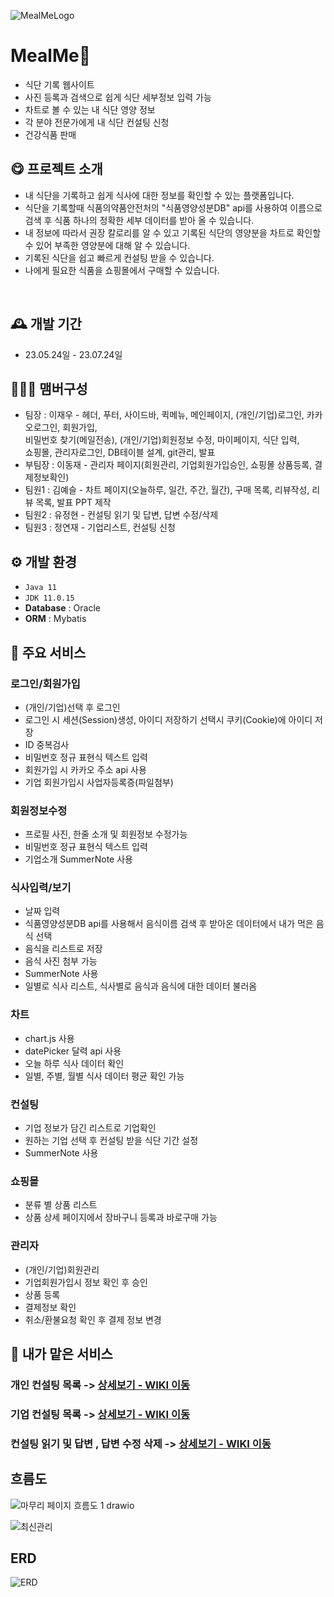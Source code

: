 

![MealMeLogo](https://github.com/higggu/mealme/assets/126428422/b333ceb9-0ecb-46dc-86d1-d9cac0529288)

# MealMe🍖
- 식단 기록 웹사이트
- 사진 등록과 검색으로 쉽게 식단 세부정보 입력 가능
- 차트로 볼 수 있는 내 식단 영양 정보
- 각 분야 전문가에게 내 식단 컨설팅 신청
- 건강식품 판매


## 😋 프로젝트 소개
- 내 식단을 기록하고 쉽게 식사에 대한 정보를 확인할 수 있는 플랫폼입니다.
- 식단을 기록할때 식품의약품안전처의 "식품영양성분DB" api를 사용하여 이름으로 검색 후 식품 하나의 정확한 세부 데이터를 받아 올 수 있습니다.
- 내 정보에 따라서 권장 칼로리를 알 수 있고 기록된 식단의 영양분을 차트로 확인할 수 있어 부족한 영양분에 대해 알 수 있습니다.
- 기록된 식단을 쉽고 빠르게 컨설팅 받을 수 있습니다.
- 나에게 필요한 식품을 쇼핑몰에서 구매할 수 있습니다.
<br>


## 🕰️ 개발 기간
* 23.05.24일 - 23.07.24일


## 🧑‍🤝‍🧑 맴버구성
 - 팀장   : 이재우 - 헤더, 푸터, 사이드바, 퀵메뉴, 메인페이지, (개인/기업)로그인, 카카오로그인, 회원가입,
            <br>비밀번호 찾기(메일전송), (개인/기업)회원정보 수정, 마이페이지, 식단 입력,
            <br>쇼핑몰, 관리자로그인, DB테이블 설계, git관리, 발표 
 - 부팀장 : 이동재 - 관리자 페이지(회원관리, 기업회원가입승인, 쇼핑몰 상품등록, 결제정보확인)
 - 팀원1  : 김예슬 - 차트 페이지(오늘하루, 일간, 주간, 월간), 구매 목록, 리뷰작성, 리뷰 목록, 발표 PPT 제작
 - 팀원2  : 유정현 - 컨설팅 읽기 및 답변, 답변 수정/삭제
 - 팀원3  : 정연재 - 기업리스트, 컨설팅 신청


## ⚙️ 개발 환경
- `Java 11`
- `JDK 11.0.15`
- **Database** : Oracle
- **ORM** : Mybatis



## 📌 주요 서비스
### 로그인/회원가입
- (개인/기업)선택 후 로그인
- 로그인 시 세션(Session)생성, 아이디 저장하기 선택시 쿠키(Cookie)에 아이디 저장
- ID 중복검사
- 비밀번호 정규 표현식 텍스트 입력
- 회원가입 시 카카오 주소 api 사용
- 기업 회원가입시 사업자등록증(파일첨부)

### 회원정보수정
- 프로필 사진, 한줄 소개 및 회원정보 수정가능
- 비밀번호 정규 표현식 텍스트 입력
- 기업소개 SummerNote 사용


### 식사입력/보기
- 날짜 입력
- 식품영양성분DB api를 사용해서 음식이름 검색 후 받아온 데이터에서 내가 먹은 음식 선택
- 음식을 리스트로 저장
- 음식 사진 첨부 가능
- SummerNote 사용
- 일별로 식사 리스트, 식사별로 음식과 음식에 대한 데이터 불러옴

### 차트
- chart.js 사용
- datePicker 달력 api 사용
- 오늘 하루 식사 데이터 확인
- 일별, 주별, 월별 식사 데이터 평균 확인 가능


### 컨설팅
- 기업 정보가 담긴 리스트로 기업확인
- 원하는 기업 선택 후 컨설팅 받을 식단 기간 설정
- SummerNote 사용

### 쇼핑몰
- 분류 별 상품 리스트
- 상품 상세 페이지에서 장바구니 등록과 바로구매 가능

### 관리자
- (개인/기업)회원관리
- 기업회원가입시 정보 확인 후 승인
- 상품 등록
- 결제정보 확인
- 취소/환불요청 확인 후 결제 정보 변경



 ## 📌 내가 맡은 서비스

### 개인 컨설팅 목록   ->   <a href="https://github.com/higggu/mealme/wiki/%EC%BB%A8%EC%84%A4%ED%8C%85-%EA%B0%9C%EC%9D%B8-%EC%8B%A0%EC%B2%AD-%EB%AA%A9%EB%A1%9D" >상세보기 - WIKI 이동</a>

### 기업 컨설팅 목록    -> <a href="https://github.com/higggu/mealme/wiki/%EC%BB%A8%EC%84%A4%ED%8C%85-%EA%B8%B0%EC%97%85-%EB%AA%A9%EB%A1%9D" >상세보기 - WIKI 이동</a>

### 컨설팅 읽기 및 답변 , 답변 수정 삭제   -> <a href="https://github.com/higggu/mealme/wiki/%EC%BB%A8%EC%84%A4%ED%8C%85-%EC%9D%BD%EA%B8%B0-%EB%B0%8F-%EB%8B%B5%EB%B3%80,-%EB%8B%B5%EB%B3%80-%EC%88%98%EC%A0%95-%EC%82%AD%EC%A0%9C" >상세보기 - WIKI 이동</a>




##  흐름도
![마무리 페이지 흐름도 1 drawio](https://github.com/higggu/higggu/assets/126428422/81aa92de-cc62-4342-a8c4-7ef6b8ecaedb)


![최신관리](https://github.com/higggu/higggu/assets/126428422/07e0b734-b310-40b1-a4a2-14158cc972dc)



## ERD
![ERD](https://github.com/higggu/higggu/assets/126428422/ac4a0bff-11a9-443e-9d7b-158675299618)
